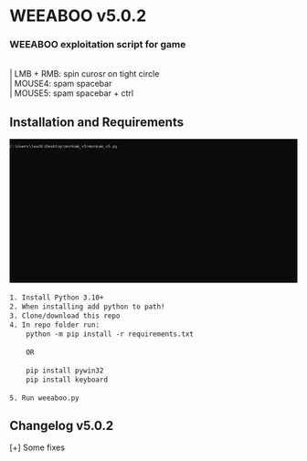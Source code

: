 # WEEABOO v5.0.2

### WEEABOO exploitation script for game
\
| LMB + RMB: spin curosr on tight circle\
| MOUSE4: spam spacebar\
| MOUSE5: spam spacebar + ctrl

## Installation and Requirements

![](weeaboo.gif)

```
1. Install Python 3.10+
2. When installing add python to path!
3. Clone/download this repo
4. In repo folder run:
    python -m pip install -r requirements.txt

    OR

    pip install pywin32
    pip install keyboard

5. Run weeaboo.py
```

## Changelog v5.0.2
[+] Some fixes